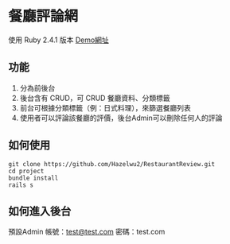# 餐廳評論網
使用 Ruby 2.4.1 版本
[Demo網址](https://restaurant-forum-hazel-wu.herokuapp.com)
## 功能

1. 分為前後台
2. 後台含有 CRUD，可 CRUD 餐廳資料、分類標籤
3. 前台可根據分類標籤（例：日式料理），來篩選餐廳列表
4. 使用者可以評論該餐廳的評價，後台Admin可以刪除任何人的評論

## 如何使用
```
git clone https://github.com/Hazelwu2/RestaurantReview.git
cd project
bundle install
rails s
```

## 如何進入後台
預設Admin
帳號：test@test.com
密碼：test.com